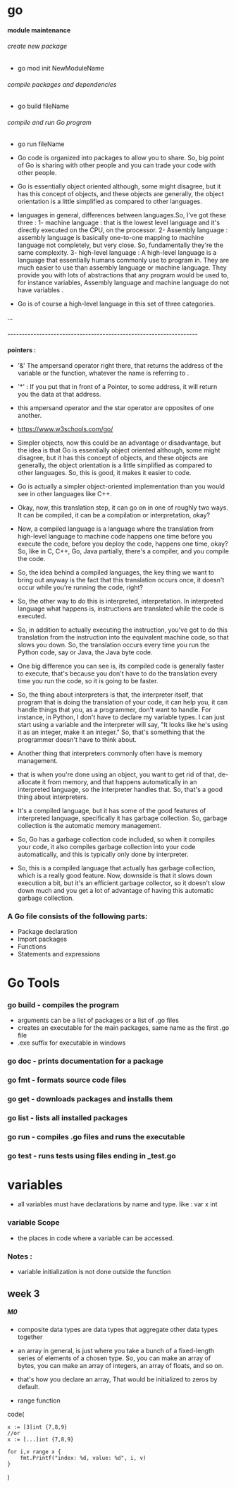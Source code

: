 # go

#### module maintenance

###### create new package
- go mod init NewModuleName

###### compile packages and dependencies
- go build fileName

###### compile and run Go program
- go run fileName



- Go code is organized into packages to allow you to share. So, big point of Go is sharing with other people and you can trade your code with other people.

- Go is essentially object oriented although, some might disagree, but it has this concept of objects, and these objects are generally, the object orientation is a little simplified as compared to other languages.



- languages in general, differences between languages.So, I've got these three :
1- machine language : that is the lowest level language and it's directly executed on the CPU, on the processor.
2- Assembly language : assembly language is basically one-to-one mapping to machine language not completely, but very close. So, fundamentally they're the same complexity.
3- high-level language : A high-level language is a language that essentially humans commonly use to program in. They are much easier to use than assembly language or machine language. They provide you with lots of abstractions that any program would be used to, for instance variables, Assembly language and machine language do not have variables .

- Go is of course a high-level language in this set of three categories.


...


#### ------------------------------------------------------------------

#### pointers :

- '&' The ampersand operator right there, that returns the address of the variable or the function, whatever the name is referring to .
- '*' : If you put that in front of a Pointer, to some address, it will return you the data at that address.
- this ampersand operator and the star operator are opposites of one another.










- https://www.w3schools.com/go/


- Simpler objects, now this could be an advantage or disadvantage, but the idea is that Go is essentially object oriented although, some might disagree, but it has this concept of objects, and these objects are generally, the object orientation is a little simplified as compared to other languages. So, this is good, it makes it easier to code.

- Go is actually a simpler object-oriented implementation than you would see in other languages like C++.

- Okay, now, this translation step, it can go on in one of roughly two ways. It can be compiled, it can be a compilation or interpretation, okay?

- Now, a compiled language is a language where the translation from high-level language to machine code happens one time before you execute the code, before you deploy the code, happens one time, okay? So, like in C, C++, Go, Java partially, there's a compiler, and you compile the code.

- So, the idea behind a compiled languages, the key thing we want to bring out anyway is the fact that this translation occurs once, it doesn't occur while you're running the code, right?

- So, the other way to do this is interpreted, interpretation. In interpreted language what happens is, instructions are translated while the code is executed.

- So, in addition to actually executing the instruction, you've got to do this translation from the instruction into the equivalent machine code, so that slows you down. So, the translation occurs every time you run the Python code, say or Java, the Java byte code.

- One big difference you can see is, its compiled code is generally faster to execute, that's because you don't have to do the translation every time you run the code, so it is going to be faster. 

- So, the thing about interpreters is that, the interpreter itself, that program that is doing the translation of your code, it can help you, it can handle things that you, as a programmer, don't want to handle. For instance, in Python, I don't have to declare my variable types. I can just start using a variable and the interpreter will say, "It looks like he's using it as an integer, make it an integer." So, that's something that the programmer doesn't have to think about. 

- Another thing that interpreters commonly often have is memory management. 

- that is when you're done using an object, you want to get rid of that, de-allocate it from memory, and that happens automatically in an interpreted language, so the interpreter handles that. So, that's a good thing about interpreters. 

- It's a compiled language, but it has some of the good features of interpreted language, specifically it has garbage collection. So, garbage collection is the automatic memory management.

- So, Go has a garbage collection code included, so when it compiles your code, it also compiles garbage collection into your code automatically, and this is typically only done by interpreter. 

- So, this is a compiled language that actually has garbage collection, which is a really good feature. Now, downside is that it slows down execution a bit, but it's an efficient garbage collector, so it doesn't slow down much and you get a lot of advantage of having this automatic garbage collection.


### A Go file consists of the following parts:

- Package declaration
- Import packages
- Functions
- Statements and expressions

# Go Tools

### go build - compiles the program

- arguments can be a list of packages or a list of .go files
- creates an executable for the main packages, same name as the first .go file
- .exe suffix for executable in windows


### go doc - prints documentation for a package 


### go fmt - formats source code files


### go get - downloads packages and installs them


### go list - lists all installed packages


### go run - compiles .go files and runs the executable


### go test - runs tests using files ending in _test.go




# variables

- all variables must have declarations by name and type.
like : var x int


### variable Scope

- the places in code where a variable can be accessed.

### Notes :
 - variable initialization is not done outside the function






## week 3


##### M0

- composite data types are data types that aggregate other data types together

- an array in general, is just where you take a bunch of a fixed-length series of elements of a chosen type.
So, you can make an array of bytes, you can make an array of integers, an array of floats, and so on.

- that's how you declare an array, That would be initialized to zeros by default.


- range function

code(

    x := [3]int {7,8,9}
    //or
    x := [...]int {7,8,9}

    for i,v range x {
        fmt.Printf("index: %d, value: %d", i, v)
    }
)


